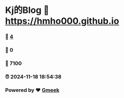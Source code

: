 # Kj的Blog :link: https://hmho000.github.io 
### :page_facing_up: [4](https://hmho000.github.io/tag.html) 
### :speech_balloon: 0 
### :hibiscus: 7100 
### :alarm_clock: 2024-11-18 18:54:38 
### Powered by :heart: [Gmeek](https://github.com/Meekdai/Gmeek)

